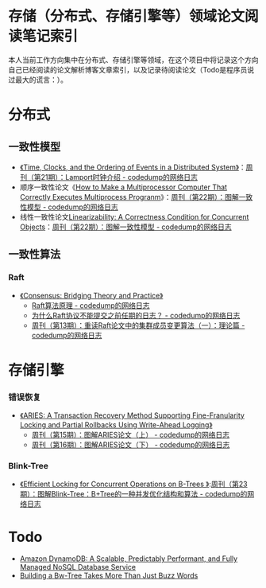# 存储（分布式、存储引擎等）领域论文阅读笔记索引

本人当前工作方向集中在分布式、存储引擎等领域，在这个项目中将记录这个方向自己已经阅读的论文解析博客文章索引，以及记录待阅读论文（Todo是程序员说过最大的谎言：）。



# 分布式



## 一致性模型

* [《Time, Clocks, and the Ordering of Events in a Distributed System》](./pdf/distributed/consistencymodel/time-clocks.pdf)：[周刊（第21期）：Lamport时钟介绍 - codedump的网络日志](https://www.codedump.info/post/20220703-weekly-21/)
* 顺序一致性论文《[How to Make a Multiprocessor Computer That Correctly Executes Multiprocess Progranm](./pdf/distributed/consistencymodel/How-to-Make-a-Multiprocessor-Computer-That-Correctly-Executes-Multiprocess-Programs.pdf)》：[周刊（第22期）：图解一致性模型 - codedump的网络日志](https://www.codedump.info/post/20220710-weekly-22/)
* 线性一致性论文[Linearizability: A Correctness Condition for Concurrent Objects](./pdf/distributed/consistencymodel/p463-herlihy.pdf)：[周刊（第22期）：图解一致性模型 - codedump的网络日志](https://www.codedump.info/post/20220710-weekly-22/)



## 一致性算法

### Raft

* [《Consensus: Bridging Theory and Practice》](./pdf/distributed/raft/OngaroPhD.pdf)
  * [Raft算法原理 - codedump的网络日志](https://www.codedump.info/post/20180921-raft/)
  * [为什么Raft协议不能提交之前任期的日志？ - codedump的网络日志](https://www.codedump.info/post/20211011-raft-propose-prev-term/)
  * [周刊（第13期）：重读Raft论文中的集群成员变更算法（一）：理论篇 - codedump的网络日志](https://www.codedump.info/post/20220417-weekly-13/)



# 存储引擎

### 错误恢复

* [《ARIES: A Transaction Recovery Method Supporting Fine-Franularity Locking and Partial Rollbacks Using Write-Ahead Logging》](./pdf/storageengine/misc/aries.pdf)
  * [周刊（第15期）：图解ARIES论文（上） - codedump的网络日志](https://www.codedump.info/post/20220514-weekly-15/)
  * [周刊（第16期）：图解ARIES论文（下） - codedump的网络日志](https://www.codedump.info/post/20220521-weekly-16/)

### Blink-Tree

* [《Efficient Locking for Concurrent Operations on B-Trees 》](./pdf/storageengine/blinktree/EfficientLockingforConcurrentOperationsonB-Trees.pdf):[周刊（第23期）：图解Blink-Tree：B+Tree的一种并发优化结构和算法 - codedump的网络日志](https://www.codedump.info/post/20220807-weekly-23/)

# Todo

* [Amazon DynamoDB: A Scalable, Predictably Performant, and Fully Managed NoSQL Database Service](https://assets.amazon.science/33/9d/b77f13fe49a798ece85cf3f9be6d/amazon-dynamodb-a-scalable-predictably-performant-and-fully-managed-nosql-database-service.pdf)
* [Building a Bw-Tree Takes More Than Just Buzz Words](http://www.cs.cmu.edu/~huanche1/publications/open_bwtree.pdf)





